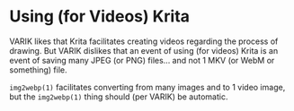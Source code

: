 # Using (for Videos) Krita
VARIK likes that Krita facilitates creating videos regarding the process of drawing.  But VARIK dislikes that an event of using (for videos) Krita is an event of saving many JPEG (or PNG) files... and not 1 MKV (or WebM or something) file.

`img2webp(1)` facilitates converting from many images and to 1 video image, but the `img2webp(1)` thing should (per VARIK) be automatic.

